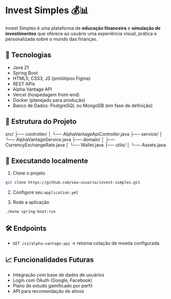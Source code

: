 
# Invest Simples 💰📊

Invest Simples é uma plataforma de **educação financeira** e **simulação de investimentos** que oferece ao usuário uma experiência visual, prática e personalizada sobre o mundo das finanças.

## 🔧 Tecnologias

- Java 21
- Spring Boot
- HTML5, CSS3, JS (protótipos Figma)
- REST APIs
- Alpha Vantage API
- Vercel (hospedagem front-end)
- Docker (planejado para produção)
- Banco de Dados: PostgreSQL ou MongoDB (em fase de definição)

## 📂 Estrutura do Projeto

src/
├── controller/
│   └── AlphaVantageApiController.java
├── service/
│   └── AlphaVantageService.java
├── domain/
│   ├── CurrencyExchangeRate.java
│   └── Wallet.java
├── utils/
│   └── Assets.java

## 🚀 Executando localmente

1. Clone o projeto
```bash
git clone https://github.com/seu-usuario/invest-simples.git
```

2. Configure seu `application.yml` 

3. Rode a aplicação
```bash
./mvnw spring-boot:run
```

## 🛠 Endpoints

- `GET /v1/alpha-vantage-api` → retorna cotação de moeda configurada

## 📈 Funcionalidades Futuras

- Integração com base de dados de usuários
- Login com OAuth (Google, Facebook)
- Plano de estudo gamificado por perfil
- API para recomendação de ativos
